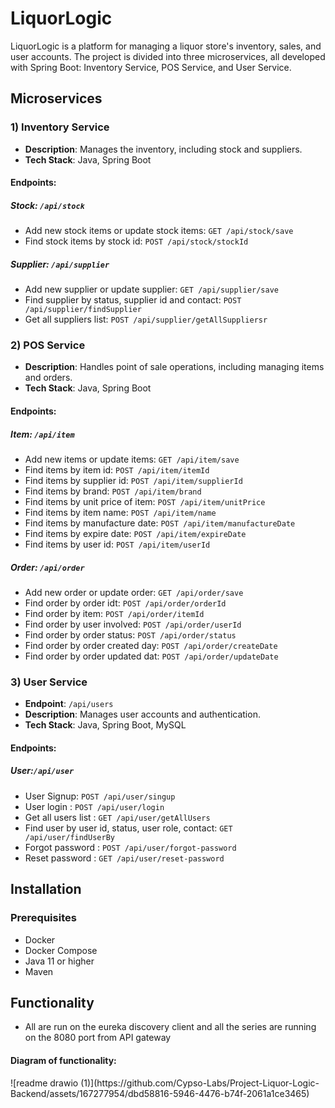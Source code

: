 <body>
    <h1>LiquorLogic</h1>
    <p>LiquorLogic is a platform for managing a liquor store's inventory, sales, and user accounts. The project is divided into three microservices, all developed with Spring Boot: Inventory Service, POS Service, and User Service.</p>
    <h2>Microservices</h2>
    <h3>1) Inventory Service</h3>
    <ul>
        <li><strong>Description</strong>: Manages the inventory, including stock and suppliers.</li>
        <li><strong>Tech Stack</strong>: Java, Spring Boot</li>
    </ul>
    <h4>Endpoints:</h4>
   <h5>Stock: <code>/api/stock</code></h5>
    <ul>
        <li>Add new stock items or update stock items: <code>GET /api/stock/save</code></li>
        <li>Find stock items by stock id: <code>POST /api/stock/stockId</code></li>
    </ul>
    <h5>Supplier: <code>/api/supplier</code></h5>
    <ul>
        <li>Add new supplier or update supplier: <code>GET /api/supplier/save</code></li>
        <li>Find supplier by status, supplier id and contact: <code>POST /api/supplier/findSupplier</code></li>
        <li>Get all suppliers list: <code>POST /api/supplier/getAllSuppliersr</code></li>
    </ul>
    <h3>2) POS Service</h3>
    <ul>
        <li><strong>Description</strong>: Handles point of sale operations, including managing items and orders.</li>
        <li><strong>Tech Stack</strong>: Java, Spring Boot</li>
    </ul>
     <h4>Endpoints:</h4>
   <h5>Item: <code>/api/item</code></h5>
    <ul>
        <li>Add new items or update items: <code>GET /api/item/save</code></li>
        <li>Find items by item id: <code>POST /api/item/itemId</code></li>
        <li>Find items by supplier id: <code>POST /api/item/supplierId</code></li>
        <li>Find items by brand: <code>POST /api/item/brand</code></li>
        <li>Find items by unit price of item: <code>POST /api/item/unitPrice</code></li>
        <li>Find items by item name: <code>POST /api/item/name</code></li>
        <li>Find items by manufacture date: <code>POST /api/item/manufactureDate</code></li>
        <li>Find items by expire date: <code>POST /api/item/expireDate</code></li>
        <li>Find items by user id: <code>POST /api/item/userId</code></li>
    </ul>
    <h5>Order: <code>/api/order</code></h5>
    <ul>
        <li>Add new order or update order: <code>GET /api/order/save</code></li>
        <li>Find order by order idt: <code>POST /api/order/orderId</code></li>
        <li>Find order by item: <code>POST /api/order/itemId</code></li>
        <li>Find order by user involved: <code>POST /api/order/userId</code></li>
        <li>Find order by order status: <code>POST /api/order/status</code></li>
        <li>Find order by order created day: <code>POST /api/order/createDate</code></li>
        <li>Find order by order updated dat: <code>POST /api/order/updateDate</code></li>
    </ul>
        <h3>3) User Service</h3>
    <ul>
        <li><strong>Endpoint</strong>: <code>/api/users</code></li>
        <li><strong>Description</strong>: Manages user accounts and authentication.</li>
        <li><strong>Tech Stack</strong>: Java, Spring Boot, MySQL</li>
    </ul>
   <h4>Endpoints:</h4>
   <h5>User:<code>/api/user</code></h5>
    <ul>
        <li>User Signup: <code>POST /api/user/singup</code></li>
        <li>User login : <code>POST /api/user/login</code></li>
        <li>Get all users list : <code>GET /api/user/getAllUsers</code></li>
        <li>Find user by user id, status, user role, contact: <code>GET /api/user/findUserBy</code></li>
        <li>Forgot password : <code>POST /api/user/forgot-password</code></li>
        <li>Reset password : <code>GET /api/user/reset-password</code></li>
    </ul>
        <h2>Installation</h2>
    <h3>Prerequisites</h3>
    <ul>
        <li>Docker</li>
        <li>Docker Compose</li>
        <li>Java 11 or higher</li>
        <li>Maven</li>
    </ul>
 <h2>Functionality</h2>
      <ul>
        <li>All are run on the eureka discovery client and all the series are running on the 8080 port  from API gateway </li>
    </ul>
     <h4>Diagram of functionality:</h4>
    ![readme drawio (1)](https://github.com/Cypso-Labs/Project-Liquor-Logic-Backend/assets/167277954/dbd58816-5946-4476-b74f-2061a1ce3465)
  </body>
